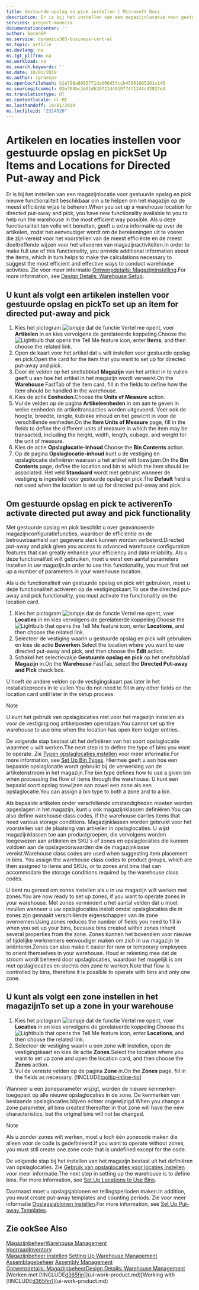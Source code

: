 ```yaml
---
title: Gestuurde opslag en pick instellen | Microsoft Docs
description: Er is bij het instellen van een magazijnlocatie voor gestuurde opslag en pick nieuwe functionaliteit beschikbaar om u te helpen om het magazijn op de meest efficiënte wijze te beheren.
services: project-madeira
documentationcenter: ''
author: SorenGP
ms.service: dynamics365-business-central
ms.topic: article
ms.devlang: na
ms.tgt_pltfrm: na
ms.workload: na
ms.search.keywords: ''
ms.date: 10/01/2019
ms.author: sgroespe
ms.openlocfilehash: b1e798a8905771da606d5fccb45061805161c146
ms.sourcegitcommit: 02e704bc3e01d62072144919774f1244c42827e4
ms.translationtype: HT
ms.contentlocale: nl-BE
ms.lasthandoff: 10/01/2019
ms.locfileid: "2314520"
---
```

# <a name="set-up-items-and-locations-for-directed-put-away-and-pick"></a><span data-ttu-id="3a44d-103">Artikelen en locaties instellen voor gestuurde opslag en pick</span><span class="sxs-lookup"><span data-stu-id="3a44d-103">Set Up Items and Locations for Directed Put-away and Pick</span></span>
<span data-ttu-id="3a44d-104">Er is bij het instellen van een magazijnlocatie voor gestuurde opslag en pick nieuwe functionaliteit beschikbaar om u te helpen om het magazijn op de meest efficiënte wijze te beheren.</span><span class="sxs-lookup"><span data-stu-id="3a44d-104">When you set up a warehouse location for directed put-away and pick, you have new functionality available to you to help run the warehouse in the most efficient way possible.</span></span> <span data-ttu-id="3a44d-105">Als u deze functionaliteit ten volle wilt benutten, geeft u extra informatie op over de artikelen, zodat het eenvoudiger wordt om de berekeningen uit te voeren die zijn vereist voor het voorstellen van de meest efficiënte en de meest doeltreffende wijzen voor het uitvoeren van magazijnactiviteiten.</span><span class="sxs-lookup"><span data-stu-id="3a44d-105">In order to make full use of this functionality, you provide additional information about the items, which in turn helps to make the calculations necessary to suggest the most efficient and effective ways to conduct warehouse activities.</span></span> <span data-ttu-id="3a44d-106">Zie voor meer informatie [Ontwerpdetails: Magazijninstelling](design-details-warehouse-setup.md).</span><span class="sxs-lookup"><span data-stu-id="3a44d-106">For more information, see [Design Details: Warehouse Setup](design-details-warehouse-setup.md).</span></span>

## <a name="to-set-up-an-item-for-directed-put-away-and-pick"></a><span data-ttu-id="3a44d-107">U kunt als volgt een artikelen instellen voor gestuurde opslag en pick</span><span class="sxs-lookup"><span data-stu-id="3a44d-107">To set up an item for directed put-away and pick</span></span>  
1.  <span data-ttu-id="3a44d-108">Kies het pictogram ![lampje dat de functie Vertel me opent](media/ui-search/search_small.png "Vertel me wat u wilt doen"), voer **Artikelen** in en kies vervolgens de gerelateerde koppeling.</span><span class="sxs-lookup"><span data-stu-id="3a44d-108">Choose the ![Lightbulb that opens the Tell Me feature](media/ui-search/search_small.png "Tell me what you want to do") icon, enter **Items**, and then choose the related link.</span></span>  
2.  <span data-ttu-id="3a44d-109">Open de kaart voor het artikel dat u wilt instellen voor gestuurde opslag en pick.</span><span class="sxs-lookup"><span data-stu-id="3a44d-109">Open the card for the item that you want to set up for directed put-away and pick.</span></span>
3. <span data-ttu-id="3a44d-110">Door de velden op het sneltabblad **Magazijn** van het artikel in te vullen geeft u aan hoe het artikel in het magazijn wordt verwerkt.</span><span class="sxs-lookup"><span data-stu-id="3a44d-110">On the **Warehouse** FastTab of the item card, fill in the fields to define how the item should be handled in the warehouse.</span></span>  
4.  <span data-ttu-id="3a44d-111">Kies de actie **Eenheden**.</span><span class="sxs-lookup"><span data-stu-id="3a44d-111">Choose the **Units of Measure** action.</span></span>
5. <span data-ttu-id="3a44d-112">Vul de velden op de pagina **Artikeleenheden** in om aan te geven in welke eenheden de artikeltransacties worden uitgevoerd. Voer ook de hoogte, breedte, lengte, kubieke inhoud en het gewicht in voor de verschillende eenheden.</span><span class="sxs-lookup"><span data-stu-id="3a44d-112">On the **Item Units of Measure** page, fill in the fields to define the different units of measure in which the item may be transacted, including the height, width, length, cubage, and weight for the unit of measure.</span></span>
6. <span data-ttu-id="3a44d-113">Kies de actie **Opslaglocatie-inhoud**.</span><span class="sxs-lookup"><span data-stu-id="3a44d-113">Choose the **Bin Contents** action.</span></span>
7. <span data-ttu-id="3a44d-114">Op de pagina **Opslaglocatie-inhoud** kunt u de vestiging en opslaglocatie definiëren waaraan u het artikel wilt toewijzen.</span><span class="sxs-lookup"><span data-stu-id="3a44d-114">On the **Bin Contents** page, define the location and bin to which the item should be associated.</span></span> <span data-ttu-id="3a44d-115">Het veld **Standaard** wordt niet gebruikt wanneer de vestiging is ingesteld voor gestuurde opslag en pick.</span><span class="sxs-lookup"><span data-stu-id="3a44d-115">The **Default** field is not used when the location is set up for directed put-away and pick.</span></span>  

## <a name="to-activate-directed-put-away-and-pick-functionality"></a><span data-ttu-id="3a44d-116">Om gestuurde opslag en pick te activeren</span><span class="sxs-lookup"><span data-stu-id="3a44d-116">To activate directed put away and pick functionality</span></span>  
<span data-ttu-id="3a44d-117">Met gestuurde opslag en pick beschikt u over geavanceerde magazijnconfiguratiefuncties, waardoor de efficiëntie en de betrouwbaarheid van gegevens sterk kunnen worden verbeterd.</span><span class="sxs-lookup"><span data-stu-id="3a44d-117">Directed put-away and pick gives you access to advanced warehouse configuration features that can greatly enhance your efficiency and data reliability.</span></span> <span data-ttu-id="3a44d-118">Als u deze functionaliteit wilt gebruiken, moet u eerst een aantal parameters instellen in uw magazijn.</span><span class="sxs-lookup"><span data-stu-id="3a44d-118">In order to use this functionality, you must first set up a number of parameters in your warehouse location.</span></span>  

<span data-ttu-id="3a44d-119">Als u de functionaliteit van gestuurde opslag en pick wilt gebruiken, moet u deze functionaliteit activeren op de vestigingskaart.</span><span class="sxs-lookup"><span data-stu-id="3a44d-119">To use the directed put-away and pick functionality, you must activate the functionality on the location card.</span></span>    
1.  <span data-ttu-id="3a44d-120">Kies het pictogram ![lampje dat de functie Vertel me opent](media/ui-search/search_small.png "Vertel me wat u wilt doen"), voer **Locaties** in en kies vervolgens de gerelateerde koppeling.</span><span class="sxs-lookup"><span data-stu-id="3a44d-120">Choose the ![Lightbulb that opens the Tell Me feature](media/ui-search/search_small.png "Tell me what you want to do") icon, enter **Locations**, and then choose the related link.</span></span>  
2.  <span data-ttu-id="3a44d-121">Selecteer de vestiging waarin u gestuurde opslag en pick wilt gebruiken en kies de actie **Bewerken**.</span><span class="sxs-lookup"><span data-stu-id="3a44d-121">Select the location where you want to use directed put-away and pick, and then choose the **Edit** action.</span></span>  
3.  <span data-ttu-id="3a44d-122">Schakel het selectievakje **Gestuurde opslag en pick** op het sneltabblad **Magazijn** in.</span><span class="sxs-lookup"><span data-stu-id="3a44d-122">On the **Warehouse** FastTab, select the **Directed Put-away and Pick** check box.</span></span>  

<span data-ttu-id="3a44d-123">U hoeft de andere velden op de vestigingskaart pas later in het installatieproces in te vullen.</span><span class="sxs-lookup"><span data-stu-id="3a44d-123">You do not need to fill in any other fields on the location card until later in the setup process.</span></span>  

> [!NOTE]  
>  <span data-ttu-id="3a44d-124">U kunt het gebruik van opslaglocaties niet voor het magazijn instellen als voor de vestiging nog artikelposten openstaan.</span><span class="sxs-lookup"><span data-stu-id="3a44d-124">You cannot set up the warehouse to use bins when the location has open item ledger entries.</span></span>  

<span data-ttu-id="3a44d-125">De volgende stap bestaat uit het definiëren van het soort opslaglocatie waarmee u wilt werken.</span><span class="sxs-lookup"><span data-stu-id="3a44d-125">The next step is to define the type of bins you want to operate.</span></span> <span data-ttu-id="3a44d-126">Zie [Typen opslaglocaties instellen](warehouse-how-to-set-up-bin-types.md) voor meer informatie.</span><span class="sxs-lookup"><span data-stu-id="3a44d-126">For more information, see [Set Up Bin Types](warehouse-how-to-set-up-bin-types.md).</span></span> <span data-ttu-id="3a44d-127">Hiermee geeft u aan hoe een bepaalde opslaglocatie wordt gebruikt bij de verwerking van de artikelenstroom in het magazijn.</span><span class="sxs-lookup"><span data-stu-id="3a44d-127">The bin type defines how to use a given bin when processing the flow of items through the warehouse.</span></span> <span data-ttu-id="3a44d-128">U kunt een bepaald soort opslag toewijzen aan zowel een zone als een opslaglocatie.</span><span class="sxs-lookup"><span data-stu-id="3a44d-128">You can assign a bin type to both a zone and to a bin.</span></span>  

<span data-ttu-id="3a44d-129">Als bepaalde artikelen onder verschillende omstandigheden moeten worden opgeslagen in het magazijn, kunt u ook magazijnklassen definiëren.</span><span class="sxs-lookup"><span data-stu-id="3a44d-129">You can also define warehouse class codes, if the warehouse carries items that need various storage conditions.</span></span> <span data-ttu-id="3a44d-130">Magazijnklassen worden gebruikt voor het voorstellen van de plaatsing van artikelen in opslaglocaties. U wijst magazijnklassen toe aan productgroepen, die vervolgens worden toegewezen aan artikelen en SKU's of zones en opslaglocaties die kunnen voldoen aan de opslagvoorwaarden die de magazijnklasse vereist.</span><span class="sxs-lookup"><span data-stu-id="3a44d-130">Warehouse class codes are used when suggesting item placement in bins. You assign the warehouse class codes to product groups, which are then assigned to items and SKUs, or to zones and bins that can accommodate the storage conditions required by the warehouse class codes.</span></span>  

<span data-ttu-id="3a44d-131">U bent nu gereed om zones instellen als u in uw magazijn wilt werken met zones.</span><span class="sxs-lookup"><span data-stu-id="3a44d-131">You are now ready to set up zones, if you want to operate zones in your warehouse.</span></span> <span data-ttu-id="3a44d-132">Met zones vermindert u het aantal velden dat u moet invullen wanneer u uw opslaglocaties instelt omdat opslaglocaties die in zones zijn gemaakt verschillende eigenschappen van de zone overnemen.</span><span class="sxs-lookup"><span data-stu-id="3a44d-132">Using zones reduces the number of fields you need to fill in when you set up your bins, because bins created within zones inherit several properties from the zone.</span></span> <span data-ttu-id="3a44d-133">Zones kunnen het bovendien voor nieuwe of tijdelijke werknemers eenvoudiger maken om zich in uw magazijn te oriënteren.</span><span class="sxs-lookup"><span data-stu-id="3a44d-133">Zones can also make it easier for new or temporary employees to orient themselves in your warehouse.</span></span> <span data-ttu-id="3a44d-134">Houd er rekening mee dat de stroom wordt beheerd door opslaglocaties, waardoor het mogelijk is om met opslaglocaties en slechts één zone te werken.</span><span class="sxs-lookup"><span data-stu-id="3a44d-134">Note that flow is controlled by bins, therefore it is possible to operate with bins and only one zone.</span></span>  

## <a name="to-set-up-a-zone-in-your-warehouse"></a><span data-ttu-id="3a44d-135">U kunt als volgt een zone instellen in het magazijn</span><span class="sxs-lookup"><span data-stu-id="3a44d-135">To set up a zone in your warehouse</span></span>  
1.  <span data-ttu-id="3a44d-136">Kies het pictogram ![lampje dat de functie Vertel me opent](media/ui-search/search_small.png "Vertel me wat u wilt doen"), voer **Locaties** in en kies vervolgens de gerelateerde koppeling.</span><span class="sxs-lookup"><span data-stu-id="3a44d-136">Choose the ![Lightbulb that opens the Tell Me feature](media/ui-search/search_small.png "Tell me what you want to do") icon, enter **Locations**, and then choose the related link.</span></span>  
2.  <span data-ttu-id="3a44d-137">Selecteer de vestiging waarin u een zone wilt instellen, open de vestigingskaart en kies de actie **Zones**.</span><span class="sxs-lookup"><span data-stu-id="3a44d-137">Select the location where you want to set up zone and open the location card, and then choose the **Zones** action.</span></span>  
3.  <span data-ttu-id="3a44d-138">Vul de vereiste velden op de pagina **Zone** in.</span><span class="sxs-lookup"><span data-stu-id="3a44d-138">On the **Zones** page, fill in the fields as necessary.</span></span> [!INCLUDE[tooltip-inline-tip](includes/tooltip-inline-tip_md.md)]  

<span data-ttu-id="3a44d-139">Wanneer u een zoneparameter wijzigt, worden de nieuwe kenmerken toegepast op alle nieuwe opslaglocaties in de zone. De kenmerken van bestaande opslaglocaties blijven echter ongewijzigd.</span><span class="sxs-lookup"><span data-stu-id="3a44d-139">When you change a zone parameter, all bins created thereafter in that zone will have the new characteristics, but the original bins will not be changed.</span></span>  

> [!NOTE]  
>  <span data-ttu-id="3a44d-140">Als u zonder zones wilt werken, moet u toch één zonecode maken die alleen voor de code is gedefinieerd.</span><span class="sxs-lookup"><span data-stu-id="3a44d-140">If you want to operate without zones, you must still create one zone code that is undefined except for the code.</span></span>  

<span data-ttu-id="3a44d-141">De volgende stap bij het instellen van het magazijn bestaat uit het definiëren van opslaglocaties. Zie [Gebruik van opslaglocaties voor locaties instellen](warehouse-how-to-set-up-locations-to-use-bins.md) voor meer informatie.</span><span class="sxs-lookup"><span data-stu-id="3a44d-141">The next step in setting up the warehouse is to define bins. For more information, see [Set Up Locations to Use Bins](warehouse-how-to-set-up-locations-to-use-bins.md).</span></span>  

<span data-ttu-id="3a44d-142">Daarnaast moet u opslagsjablonen en tellingsperioden maken.</span><span class="sxs-lookup"><span data-stu-id="3a44d-142">In addition, you must create put-away templates and counting periods.</span></span> <span data-ttu-id="3a44d-143">Zie voor meer informatie [Opslagsjablonen instellen](warehouse-how-to-set-up-put-away-templates.md).</span><span class="sxs-lookup"><span data-stu-id="3a44d-143">For more information, see [Set Up Put-away Templates](warehouse-how-to-set-up-put-away-templates.md).</span></span>  

## <a name="see-also"></a><span data-ttu-id="3a44d-144">Zie ook</span><span class="sxs-lookup"><span data-stu-id="3a44d-144">See Also</span></span>  
[<span data-ttu-id="3a44d-145">Magazijnbeheer</span><span class="sxs-lookup"><span data-stu-id="3a44d-145">Warehouse Management</span></span>](warehouse-manage-warehouse.md)  
[<span data-ttu-id="3a44d-146">Voorraad</span><span class="sxs-lookup"><span data-stu-id="3a44d-146">Inventory</span></span>](inventory-manage-inventory.md)  
<span data-ttu-id="3a44d-147">[Magazijnbeheer instellen](warehouse-setup-warehouse.md)   </span><span class="sxs-lookup"><span data-stu-id="3a44d-147">[Setting Up Warehouse Management](warehouse-setup-warehouse.md)   </span></span>  
<span data-ttu-id="3a44d-148">[Assemblagebeheer](assembly-assemble-items.md)  </span><span class="sxs-lookup"><span data-stu-id="3a44d-148">[Assembly Management](assembly-assemble-items.md)  </span></span>  
[<span data-ttu-id="3a44d-149">Ontwerpdetails: Magazijnbeheer</span><span class="sxs-lookup"><span data-stu-id="3a44d-149">Design Details: Warehouse Management</span></span>](design-details-warehouse-management.md)  
<span data-ttu-id="3a44d-150">[Werken met [!INCLUDE[d365fin](includes/d365fin_md.md)]](ui-work-product.md)</span><span class="sxs-lookup"><span data-stu-id="3a44d-150">[Working with [!INCLUDE[d365fin](includes/d365fin_md.md)]](ui-work-product.md)</span></span>  
